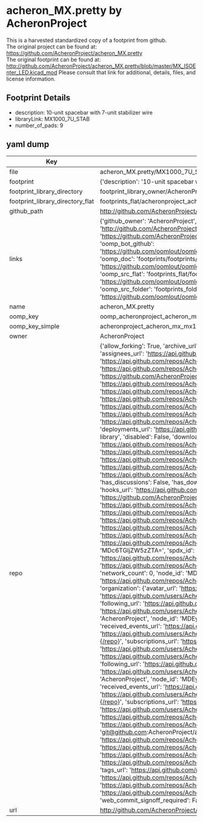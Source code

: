 # acheron_MX.pretty by AcheronProject  
This is a harvested standardized copy of a footprint from github.  
The original project can be found at:  
https://github.com/AcheronProject/acheron_MX.pretty  
The original footprint can be found at:
http://github.com/AcheronProject/acheron_MX.pretty/blob/master/MX_ISOEnter_LED.kicad_mod
Please consult that link for additional, details, files, and license information.  
## Footprint Details
* description: 10-unit spacebar with 7-unit stabilizer wire  
* libraryLink: MX1000_7U_STAB  
* number_of_pads: 9  
## yaml dump  
| Key | Value |  
| --- | --- |  
| file | acheron_MX.pretty/MX1000_7U_STAB.kicad_mod |  
| footprint | {'description': '10-unit spacebar with 7-unit stabilizer wire', 'libraryLink': 'MX1000_7U_STAB', 'number_of_pads': 9} |  
| footprint_library_directory | footprint_library_owner/AcheronProject_acheron_MX.pretty |  
| footprint_library_directory_flat | footprints_flat/acheronproject_acheron_mx_mx1000_7u_stab/working |  
| github_path | http://github.com/AcheronProject/acheron_MX.pretty/blob/master/MX1000_7U_STAB.kicad_mod |  
| links | {'github_owner': 'AcheronProject', 'github_repo_name': 'acheron_MX.pretty', 'github_src': 'http://github.com/AcheronProject/acheron_MX.pretty/blob/master/MX_ISOEnter_LED.kicad_mod', 'github_src_repo': 'https://github.com/AcheronProject/acheron_MX.pretty', 'oomp_bot': 'footprints/acheronproject_acheron_mx_mx1000_7u_stab/working', 'oomp_bot_github': 'https://github.com/oomlout/oomlout_oomp_footprint_bot/tree/main/footprints/acheronproject_acheron_mx_mx1000_7u_stab/working', 'oomp_doc': 'footprints/footprints/AcheronProject/acheron_MX/MX1000_7U_STAB/working/', 'oomp_doc_github': 'https://github.com/oomlout/oomlout_oomp_footprint_doc/tree/main/footprints/footprints/AcheronProject/acheron_MX/MX1000_7U_STAB/working', 'oomp_src_flat': 'footprints_flat/footprints_flat/acheronproject_acheron_mx_mx1000_7u_stab/working', 'oomp_src_flat_github': 'https://github.com/oomlout/oomlout_oomp_footprint_src/tree/main/footprints_flat/acheronproject_acheron_mx_mx1000_7u_stab/working', 'oomp_src_folder': 'footprints_folder/footprints_folder/AcheronProject/acheron_MX/MX1000_7U_STAB/working', 'oomp_src_folder_github': 'https://github.com/oomlout/oomlout_oomp_footprint_src/tree/main/footprints_folder/AcheronProject/acheron_MX/MX1000_7U_STAB/working'} |  
| name | acheron_MX.pretty |  
| oomp_key | oomp_acheronproject_acheron_mx_mx1000_7u_stab |  
| oomp_key_simple | acheronproject_acheron_mx_mx1000_7u_stab |  
| owner | AcheronProject |  
| repo | {'allow_forking': True, 'archive_url': 'https://api.github.com/repos/AcheronProject/acheron_MX.pretty/{archive_format}{/ref}', 'archived': False, 'assignees_url': 'https://api.github.com/repos/AcheronProject/acheron_MX.pretty/assignees{/user}', 'blobs_url': 'https://api.github.com/repos/AcheronProject/acheron_MX.pretty/git/blobs{/sha}', 'branches_url': 'https://api.github.com/repos/AcheronProject/acheron_MX.pretty/branches{/branch}', 'clone_url': 'https://github.com/AcheronProject/acheron_MX.pretty.git', 'collaborators_url': 'https://api.github.com/repos/AcheronProject/acheron_MX.pretty/collaborators{/collaborator}', 'comments_url': 'https://api.github.com/repos/AcheronProject/acheron_MX.pretty/comments{/number}', 'commits_url': 'https://api.github.com/repos/AcheronProject/acheron_MX.pretty/commits{/sha}', 'compare_url': 'https://api.github.com/repos/AcheronProject/acheron_MX.pretty/compare/{base}...{head}', 'contents_url': 'https://api.github.com/repos/AcheronProject/acheron_MX.pretty/contents/{+path}', 'contributors_url': 'https://api.github.com/repos/AcheronProject/acheron_MX.pretty/contributors', 'created_at': '2021-03-25T17:41:40Z', 'default_branch': 'master', 'deployments_url': 'https://api.github.com/repos/AcheronProject/acheron_MX.pretty/deployments', 'description': 'KiCad MX switches footprint library', 'disabled': False, 'downloads_url': 'https://api.github.com/repos/AcheronProject/acheron_MX.pretty/downloads', 'events_url': 'https://api.github.com/repos/AcheronProject/acheron_MX.pretty/events', 'fork': False, 'forks': 0, 'forks_count': 0, 'forks_url': 'https://api.github.com/repos/AcheronProject/acheron_MX.pretty/forks', 'full_name': 'AcheronProject/acheron_MX.pretty', 'git_commits_url': 'https://api.github.com/repos/AcheronProject/acheron_MX.pretty/git/commits{/sha}', 'git_refs_url': 'https://api.github.com/repos/AcheronProject/acheron_MX.pretty/git/refs{/sha}', 'git_tags_url': 'https://api.github.com/repos/AcheronProject/acheron_MX.pretty/git/tags{/sha}', 'git_url': 'git://github.com/AcheronProject/acheron_MX.pretty.git', 'has_discussions': False, 'has_downloads': True, 'has_issues': True, 'has_pages': False, 'has_projects': True, 'has_wiki': True, 'homepage': None, 'hooks_url': 'https://api.github.com/repos/AcheronProject/acheron_MX.pretty/hooks', 'html_url': 'https://github.com/AcheronProject/acheron_MX.pretty', 'id': 351524371, 'is_template': False, 'issue_comment_url': 'https://api.github.com/repos/AcheronProject/acheron_MX.pretty/issues/comments{/number}', 'issue_events_url': 'https://api.github.com/repos/AcheronProject/acheron_MX.pretty/issues/events{/number}', 'issues_url': 'https://api.github.com/repos/AcheronProject/acheron_MX.pretty/issues{/number}', 'keys_url': 'https://api.github.com/repos/AcheronProject/acheron_MX.pretty/keys{/key_id}', 'labels_url': 'https://api.github.com/repos/AcheronProject/acheron_MX.pretty/labels{/name}', 'language': None, 'languages_url': 'https://api.github.com/repos/AcheronProject/acheron_MX.pretty/languages', 'license': {'key': 'other', 'name': 'Other', 'node_id': 'MDc6TGljZW5zZTA=', 'spdx_id': 'NOASSERTION', 'url': None}, 'merges_url': 'https://api.github.com/repos/AcheronProject/acheron_MX.pretty/merges', 'milestones_url': 'https://api.github.com/repos/AcheronProject/acheron_MX.pretty/milestones{/number}', 'mirror_url': None, 'name': 'acheron_MX.pretty', 'network_count': 0, 'node_id': 'MDEwOlJlcG9zaXRvcnkzNTE1MjQzNzE=', 'notifications_url': 'https://api.github.com/repos/AcheronProject/acheron_MX.pretty/notifications{?since,all,participating}', 'open_issues': 0, 'open_issues_count': 0, 'organization': {'avatar_url': 'https://avatars.githubusercontent.com/u/63755935?v=4', 'events_url': 'https://api.github.com/users/AcheronProject/events{/privacy}', 'followers_url': 'https://api.github.com/users/AcheronProject/followers', 'following_url': 'https://api.github.com/users/AcheronProject/following{/other_user}', 'gists_url': 'https://api.github.com/users/AcheronProject/gists{/gist_id}', 'gravatar_id': '', 'html_url': 'https://github.com/AcheronProject', 'id': 63755935, 'login': 'AcheronProject', 'node_id': 'MDEyOk9yZ2FuaXphdGlvbjYzNzU1OTM1', 'organizations_url': 'https://api.github.com/users/AcheronProject/orgs', 'received_events_url': 'https://api.github.com/users/AcheronProject/received_events', 'repos_url': 'https://api.github.com/users/AcheronProject/repos', 'site_admin': False, 'starred_url': 'https://api.github.com/users/AcheronProject/starred{/owner}{/repo}', 'subscriptions_url': 'https://api.github.com/users/AcheronProject/subscriptions', 'type': 'Organization', 'url': 'https://api.github.com/users/AcheronProject'}, 'owner': {'avatar_url': 'https://avatars.githubusercontent.com/u/63755935?v=4', 'events_url': 'https://api.github.com/users/AcheronProject/events{/privacy}', 'followers_url': 'https://api.github.com/users/AcheronProject/followers', 'following_url': 'https://api.github.com/users/AcheronProject/following{/other_user}', 'gists_url': 'https://api.github.com/users/AcheronProject/gists{/gist_id}', 'gravatar_id': '', 'html_url': 'https://github.com/AcheronProject', 'id': 63755935, 'login': 'AcheronProject', 'node_id': 'MDEyOk9yZ2FuaXphdGlvbjYzNzU1OTM1', 'organizations_url': 'https://api.github.com/users/AcheronProject/orgs', 'received_events_url': 'https://api.github.com/users/AcheronProject/received_events', 'repos_url': 'https://api.github.com/users/AcheronProject/repos', 'site_admin': False, 'starred_url': 'https://api.github.com/users/AcheronProject/starred{/owner}{/repo}', 'subscriptions_url': 'https://api.github.com/users/AcheronProject/subscriptions', 'type': 'Organization', 'url': 'https://api.github.com/users/AcheronProject'}, 'private': False, 'pulls_url': 'https://api.github.com/repos/AcheronProject/acheron_MX.pretty/pulls{/number}', 'pushed_at': '2022-08-18T02:10:07Z', 'releases_url': 'https://api.github.com/repos/AcheronProject/acheron_MX.pretty/releases{/id}', 'size': 112, 'ssh_url': 'git@github.com:AcheronProject/acheron_MX.pretty.git', 'stargazers_count': 1, 'stargazers_url': 'https://api.github.com/repos/AcheronProject/acheron_MX.pretty/stargazers', 'statuses_url': 'https://api.github.com/repos/AcheronProject/acheron_MX.pretty/statuses/{sha}', 'subscribers_count': 1, 'subscribers_url': 'https://api.github.com/repos/AcheronProject/acheron_MX.pretty/subscribers', 'subscription_url': 'https://api.github.com/repos/AcheronProject/acheron_MX.pretty/subscription', 'svn_url': 'https://github.com/AcheronProject/acheron_MX.pretty', 'tags_url': 'https://api.github.com/repos/AcheronProject/acheron_MX.pretty/tags', 'teams_url': 'https://api.github.com/repos/AcheronProject/acheron_MX.pretty/teams', 'temp_clone_token': None, 'topics': [], 'trees_url': 'https://api.github.com/repos/AcheronProject/acheron_MX.pretty/git/trees{/sha}', 'updated_at': '2022-01-22T22:18:34Z', 'url': 'https://api.github.com/repos/AcheronProject/acheron_MX.pretty', 'visibility': 'public', 'watchers': 1, 'watchers_count': 1, 'web_commit_signoff_required': False} |  
| url | http://github.com/AcheronProject/acheron_MX.pretty |  

